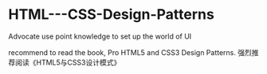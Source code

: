 HTML---CSS-Design-Patterns
==========================

Advocate use point knowledge to set up the world of UI


recommend to read the book, Pro HTML5 and CSS3 Design Patterns.
强烈推荐阅读《HTML5与CSS3设计模式》
